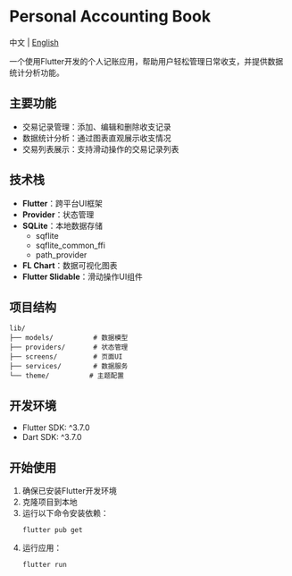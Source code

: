 # Personal Accounting Book

中文 | [English](README_EN.md)

一个使用Flutter开发的个人记账应用，帮助用户轻松管理日常收支，并提供数据统计分析功能。

## 主要功能

- 交易记录管理：添加、编辑和删除收支记录
- 数据统计分析：通过图表直观展示收支情况
- 交易列表展示：支持滑动操作的交易记录列表

## 技术栈

- **Flutter**：跨平台UI框架
- **Provider**：状态管理
- **SQLite**：本地数据存储
  - sqflite
  - sqflite_common_ffi
  - path_provider
- **FL Chart**：数据可视化图表
- **Flutter Slidable**：滑动操作UI组件

## 项目结构

```
lib/
├── models/          # 数据模型
├── providers/       # 状态管理
├── screens/         # 页面UI
├── services/        # 数据服务
└── theme/          # 主题配置
```

## 开发环境

- Flutter SDK: ^3.7.0
- Dart SDK: ^3.7.0

## 开始使用

1. 确保已安装Flutter开发环境
2. 克隆项目到本地
3. 运行以下命令安装依赖：
   ```
   flutter pub get
   ```
4. 运行应用：
   ```
   flutter run
   ```
